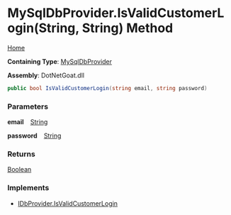 # MySqlDbProvider\.IsValidCustomerLogin\(String, String\) Method

[Home](../../../../../../../README.md)

**Containing Type**: [MySqlDbProvider](../README.md)

**Assembly**: DotNetGoat\.dll

```csharp
public bool IsValidCustomerLogin(string email, string password)
```

### Parameters

**email** &ensp; [String](https://docs.microsoft.com/en-us/dotnet/api/system.string)

**password** &ensp; [String](https://docs.microsoft.com/en-us/dotnet/api/system.string)

### Returns

[Boolean](https://docs.microsoft.com/en-us/dotnet/api/system.boolean)

### Implements

* [IDbProvider.IsValidCustomerLogin](../../IDbProvider/IsValidCustomerLogin/README.md)
